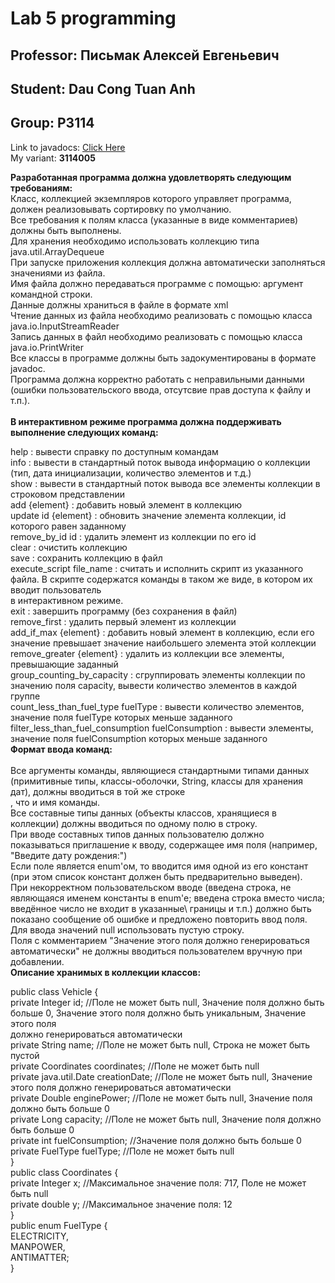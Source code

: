 # Lab 5 programming
## Professor: **Письмак Алексей Евгеньевич**
## Student: Dau Cong Tuan Anh
## Group: P3114
Link to javadocs: [Click Here](https://andrey551.github.io/ "Using github pages")\
My variant: **3114005**

**Разработанная программа должна удовлетворять следующим требованиям:**
\
Класс, коллекцией экземпляров которого управляет программа, должен реализовывать сортировку по умолчанию.\
Все требования к полям класса (указанные в виде комментариев) должны быть выполнены.\
Для хранения необходимо использовать коллекцию типа java.util.ArrayDequeue\
При запуске приложения коллекция должна автоматически заполняться значениями из файла.\
Имя файла должно передаваться программе с помощью: аргумент командной строки.\
Данные должны храниться в файле в формате xml\
Чтение данных из файла необходимо реализовать с помощью класса java.io.InputStreamReader\
Запись данных в файл необходимо реализовать с помощью класса java.io.PrintWriter\
Все классы в программе должны быть задокументированы в формате javadoc.\
Программа должна корректно работать с неправильными данными (ошибки пользовательского ввода, отсутсвие прав доступа к файлу и т.п.).\
\
**В интерактивном режиме программа должна поддерживать выполнение следующих команд:**

help : вывести справку по доступным командам\
info : вывести в стандартный поток вывода информацию о коллекции (тип, дата инициализации, количество элементов и т.д.)\
show : вывести в стандартный поток вывода все элементы коллекции в строковом представлении\
add {element} : добавить новый элемент в коллекцию\
update id {element} : обновить значение элемента коллекции, id которого равен заданному\
remove_by_id id : удалить элемент из коллекции по его id\
clear : очистить коллекцию\
save : сохранить коллекцию в файл\
execute_script file_name : считать и исполнить скрипт из указанного файла. В скрипте содержатся команды в таком же виде, в котором их вводит пользователь \
в интерактивном режиме.\
exit : завершить программу (без сохранения в файл)\
remove_first : удалить первый элемент из коллекции\
add_if_max {element} : добавить новый элемент в коллекцию, если его значение превышает значение наибольшего элемента этой коллекции\
remove_greater {element} : удалить из коллекции все элементы, превышающие заданный\
group_counting_by_capacity : сгруппировать элементы коллекции по значению поля capacity, вывести количество элементов в каждой группе\
count_less_than_fuel_type fuelType : вывести количество элементов, значение поля fuelType которых меньше заданного\
filter_less_than_fuel_consumption fuelConsumption : вывести элементы, значение поля fuelConsumption которых меньше заданного\
**Формат ввода команд:**\
\
Все аргументы команды, являющиеся стандартными типами данных (примитивные типы, классы-оболочки, String, классы для хранения дат), должны вводиться в той же строке\
, что и имя команды.\
Все составные типы данных (объекты классов, хранящиеся в коллекции) должны вводиться по одному полю в строку.\
При вводе составных типов данных пользователю должно показываться приглашение к вводу, содержащее имя поля (например, "Введите дату рождения:")\
Если поле является enum'ом, то вводится имя одной из его констант (при этом список констант должен быть предварительно выведен).\
При некорректном пользовательском вводе (введена строка, не являющаяся именем константы в enum'е; введена строка вместо числа; введённое число не входит в указанные\ границы и т.п.) должно быть показано сообщение об ошибке и предложено повторить ввод поля.\
Для ввода значений null использовать пустую строку.\
Поля с комментарием "Значение этого поля должно генерироваться автоматически" не должны вводиться пользователем вручную при добавлении.\
**Описание хранимых в коллекции классов:**

public class Vehicle {\
    private Integer id; //Поле не может быть null, Значение поля должно быть больше 0, Значение этого поля должно быть уникальным, Значение этого поля \
    должно генерироваться автоматически\
    private String name; //Поле не может быть null, Строка не может быть пустой\
    private Coordinates coordinates; //Поле не может быть null\
    private java.util.Date creationDate; //Поле не может быть null, Значение этого поля должно генерироваться автоматически\
    private Double enginePower; //Поле не может быть null, Значение поля должно быть больше 0\
    private Long capacity; //Поле не может быть null, Значение поля должно быть больше 0\
    private int fuelConsumption; //Значение поля должно быть больше 0\
    private FuelType fuelType; //Поле не может быть null\
}\
public class Coordinates {\
    private Integer x; //Максимальное значение поля: 717, Поле не может быть null\
    private double y; //Максимальное значение поля: 12\
}\
public enum FuelType {\
    ELECTRICITY,\
    MANPOWER,\
    ANTIMATTER;\
}
